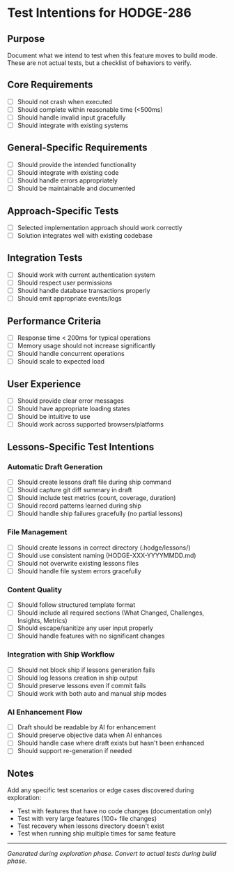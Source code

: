 # Test Intentions for HODGE-286

## Purpose
Document what we intend to test when this feature moves to build mode.
These are not actual tests, but a checklist of behaviors to verify.

## Core Requirements
- [ ] Should not crash when executed
- [ ] Should complete within reasonable time (<500ms)
- [ ] Should handle invalid input gracefully
- [ ] Should integrate with existing systems

## General-Specific Requirements
- [ ] Should provide the intended functionality
- [ ] Should integrate with existing code
- [ ] Should handle errors appropriately
- [ ] Should be maintainable and documented

## Approach-Specific Tests
- [ ] Selected implementation approach should work correctly
- [ ] Solution integrates well with existing codebase

## Integration Tests
- [ ] Should work with current authentication system
- [ ] Should respect user permissions
- [ ] Should handle database transactions properly
- [ ] Should emit appropriate events/logs

## Performance Criteria
- [ ] Response time < 200ms for typical operations
- [ ] Memory usage should not increase significantly
- [ ] Should handle concurrent operations
- [ ] Should scale to expected load

## User Experience
- [ ] Should provide clear error messages
- [ ] Should have appropriate loading states
- [ ] Should be intuitive to use
- [ ] Should work across supported browsers/platforms

## Lessons-Specific Test Intentions

### Automatic Draft Generation
- [ ] Should create lessons draft file during ship command
- [ ] Should capture git diff summary in draft
- [ ] Should include test metrics (count, coverage, duration)
- [ ] Should record patterns learned during ship
- [ ] Should handle ship failures gracefully (no partial lessons)

### File Management
- [ ] Should create lessons in correct directory (.hodge/lessons/)
- [ ] Should use consistent naming (HODGE-XXX-YYYYMMDD.md)
- [ ] Should not overwrite existing lessons files
- [ ] Should handle file system errors gracefully

### Content Quality
- [ ] Should follow structured template format
- [ ] Should include all required sections (What Changed, Challenges, Insights, Metrics)
- [ ] Should escape/sanitize any user input properly
- [ ] Should handle features with no significant changes

### Integration with Ship Workflow
- [ ] Should not block ship if lessons generation fails
- [ ] Should log lessons creation in ship output
- [ ] Should preserve lessons even if commit fails
- [ ] Should work with both auto and manual ship modes

### AI Enhancement Flow
- [ ] Draft should be readable by AI for enhancement
- [ ] Should preserve objective data when AI enhances
- [ ] Should handle case where draft exists but hasn't been enhanced
- [ ] Should support re-generation if needed

## Notes
Add any specific test scenarios or edge cases discovered during exploration:

- Test with features that have no code changes (documentation only)
- Test with very large features (100+ file changes)
- Test recovery when lessons directory doesn't exist
- Test when running ship multiple times for same feature

---
*Generated during exploration phase. Convert to actual tests during build phase.*